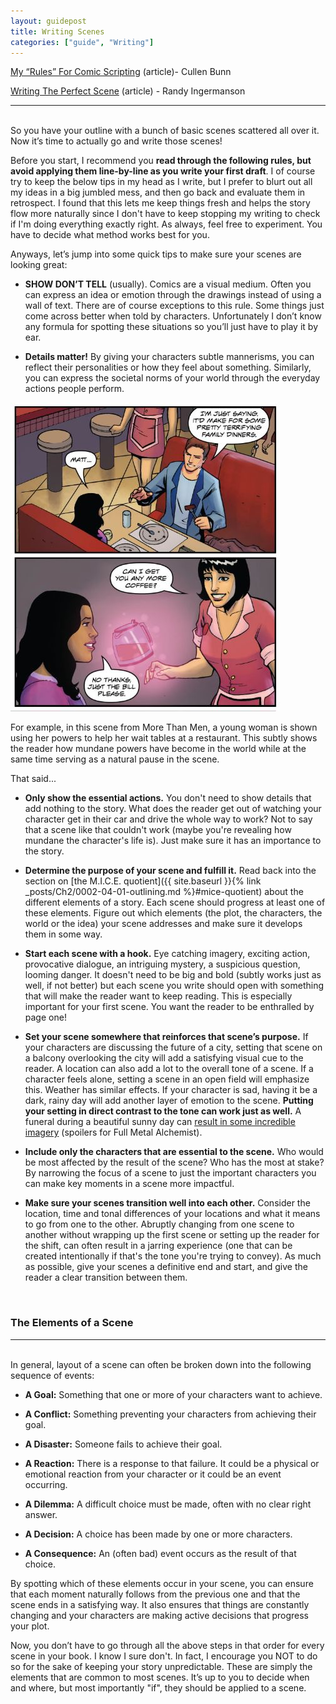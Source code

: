 ```yaml
---
layout: guidepost
title: Writing Scenes
categories: ["guide", "Writing"]
---
```


[My “Rules” For Comic Scripting](http://www.cullenbunn.com/my-rules-for-comic-scripting/) (article)- Cullen Bunn

[Writing The Perfect Scene](http://www.advancedfictionwriting.com/articles/writing-the-perfect-scene/) (article) - Randy Ingermanson

<hr><br>
So you have your outline with a bunch of basic scenes scattered all over it. Now it’s time to actually go and write those scenes!

Before you start, I recommend you **read through the following rules, but avoid applying them line-by-line as you write your first draft**. I of course try to keep the below tips in my head as I write, but I prefer to blurt out all my ideas in a big jumbled mess, and then go back and evaluate them in retrospect. I found that this lets me keep things fresh and helps the story flow more naturally since I don't have to keep stopping my writing to check if I'm doing everything exactly right. As always, feel free to experiment. You have to decide what method works best for you.

Anyways, let’s jump into some quick tips to make sure your scenes are looking great:


- **SHOW DON’T TELL** (usually). Comics are a visual medium. Often you can express an idea or emotion through the drawings instead of using a wall of text. There are of course exceptions to this rule. Some things just come across better when told by characters. Unfortunately I don’t know any formula for spotting these situations so you’ll just have to play it by ear.

- **Details matter!** By giving your characters subtle mannerisms, you can reflect their personalities or how they feel about something. Similarly, you can express the societal norms of your world through the everyday actions people perform.

![](/images/guide/details.jpg)

For example, in this scene from More Than Men, a young woman is shown using her powers to help her wait tables at a restaurant. This subtly shows the reader how mundane powers have become in the world while at the same time serving as a natural pause in the scene.

That said...

- **Only show the essential actions.** You don't need to show details that add nothing to the story. What does the reader get out of watching your character get in their car and drive the whole way to work? Not to say that a scene like that couldn't work (maybe you're revealing how mundane the character's life is). Just make sure it has an importance to the story.

- **Determine the purpose of your scene and fulfill it.** Read back into the section on [the M.I.C.E. quotient]({{ site.baseurl }}{% link _posts/Ch2/0002-04-01-outlining.md %}#mice-quotient) about the different elements of a story. Each scene should progress at least one of these elements. Figure out which elements (the plot, the characters, the world or the idea) your scene addresses and make sure it develops them in some way.

- **Start each scene with a hook.** Eye catching imagery, exciting action, provocative dialogue, an intriguing mystery, a suspicious question, looming danger. It doesn't need to be big and bold (subtly works just as well, if not better) but each scene you write should open with something that will make the reader want to keep reading. This is especially important for your first scene. You want the reader to be enthralled by page one!

- **Set your scene somewhere that reinforces that scene’s purpose.** If your characters are discussing the future of a city, setting that scene on a balcony overlooking the city will add a satisfying visual cue to the reader. A location can also add a lot to the overall tone of a scene. If a character feels alone, setting a scene in an open field will emphasize this. Weather has similar effects. If your character is sad, having it be a dark, rainy day will add another layer of emotion to the scene. **Putting your setting in direct contrast to the tone can work just as well.** A funeral during a beautiful sunny day can [result in some incredible imagery](https://www.youtube.com/watch?v=7kQukPQDSag) (spoilers for Full Metal Alchemist).

- **Include only the characters that are essential to the scene.** Who would be most affected by the result of the scene? Who has the most at stake? By narrowing the focus of a scene to just the important characters you can make key moments in a scene more impactful.

- **Make sure your scenes transition well into each other.** Consider the location, time and tonal differences of your locations and what it means to go from one to the other. Abruptly changing from one scene to another without wrapping up the first scene or setting up the reader for the shift, can often result in a jarring experience (one that can be created intentionally if that's the tone you're trying to convey). As much as possible, give your scenes a definitive end and start, and give the reader a clear transition between them.

<br>

### The Elements of a Scene

<hr><br>
In general, layout of a scene can often be broken down into the following sequence of events:

- **A Goal:** Something that one or more of your characters want to achieve.

- **A Conflict:** Something preventing your characters from achieving their goal.

- **A Disaster:** Someone fails to achieve their goal.

- **A Reaction:** There is a response to that failure. It could be a physical or emotional reaction from your character or it could be an event occurring.

- **A Dilemma:** A difficult choice must be made, often with no clear right answer.

- **A Decision:** A choice has been made by one or more characters.

- **A Consequence:** An (often bad) event occurs as the result of that choice.

By spotting which of these elements occur in your scene, you can ensure that each moment naturally follows from the previous one and that the scene ends in a satisfying way. It also ensures that things are constantly changing and your characters are making active decisions that progress your plot.

Now, you don’t have to go through all the above steps in that order for every scene in your book. I know I sure don't. In fact, I encourage you NOT to do so for the sake of keeping your story unpredictable. These are simply the elements that are common to most scenes. It’s up to you to decide when and where, but most importantly "if", they should be applied to a scene.